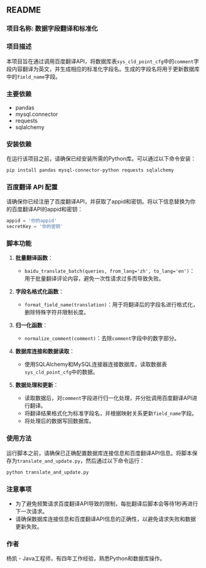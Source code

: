 ## README

### 项目名称: 数据字段翻译和标准化

### 项目描述
本项目旨在通过调用百度翻译API，将数据库表`sys_cld_point_cfg`中的`comment`字段内容翻译为英文，并生成相应的标准化字段名。生成的字段名将用于更新数据库中的`field_name`字段。

### 主要依赖
- pandas
- mysql.connector
- requests
- sqlalchemy

### 安装依赖
在运行该项目之前，请确保已经安装所需的Python库。可以通过以下命令安装：
```bash
pip install pandas mysql-connector-python requests sqlalchemy
```

### 百度翻译 API 配置
请确保你已经注册了百度翻译API，并获取了appid和密钥。将以下信息替换为你的百度翻译API的appid和密钥：
```python
appid = '你的appid'
secretKey = '你的密钥'
```

### 脚本功能

1. **批量翻译函数**：
    - `baidu_translate_batch(queries, from_lang='zh', to_lang='en')`：用于批量翻译评论内容，避免一次性请求过多而导致失败。

2. **字段名格式化函数**：
    - `format_field_name(translation)`：用于将翻译后的字段名进行格式化，删除特殊字符并限制长度。

3. **归一化函数**：
    - `normalize_comment(comment)`：去除`comment`字段中的数字部分。

4. **数据库连接和数据读取**：
    - 使用SQLAlchemy和MySQL连接器连接数据库，读取数据表`sys_cld_point_cfg`中的数据。

5. **数据处理和更新**：
    - 读取数据后，对`comment`字段进行归一化处理，并分批调用百度翻译API进行翻译。
    - 将翻译结果格式化为标准字段名，并根据映射关系更新`field_name`字段。
    - 将处理后的数据写回数据库。

### 使用方法
运行脚本之前，请确保已正确配置数据库连接信息和百度翻译API信息。将脚本保存为`translate_and_update.py`，然后通过以下命令运行：
```bash
python translate_and_update.py
```

### 注意事项
- 为了避免频繁请求百度翻译API导致的限制，每批翻译后脚本会等待1秒再进行下一次请求。
- 请确保数据库连接信息和百度翻译API信息的正确性，以避免请求失败和数据更新失败。

### 作者
杨凯 - Java工程师，有四年工作经验，熟悉Python和数据库操作。
